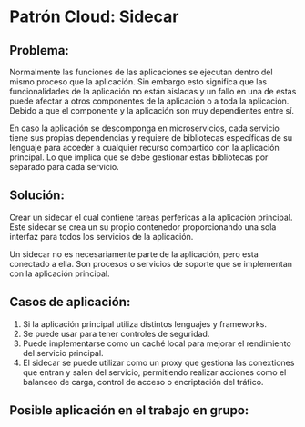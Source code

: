 # Patrón Cloud: Sidecar
## Problema:
Normalmente las funciones de las aplicaciones se ejecutan dentro del mismo proceso que la aplicación. Sin embargo esto significa que las funcionalidades de la aplicación no están aisladas y un fallo en una de estas puede afectar a otros componentes de la aplicación o a toda la aplicación. Debido a que el componente y la aplicación son muy dependientes entre sí.

En caso la aplicación se descomponga en microservicios, cada servicio tiene sus propias dependencias y requiere de bibliotecas específicas de su lenguaje para acceder a cualquier recurso compartido con la aplicación principal. Lo que implica que se debe gestionar estas bibliotecas por separado para cada servicio. 


## Solución:
Crear un sidecar el cual contiene tareas perfericas a la aplicación principal. Este sidecar se crea un su propio contenedor proporcionando una sola interfaz para todos los servicios de la aplicación.

Un sidecar no es necesariamente parte de la aplicación, pero esta conectado a ella. Son procesos o servicios de soporte que se implementan con la aplicación principal.

## Casos de aplicación:
 1. Si la aplicación principal utiliza distintos lenguajes y frameworks.
2. Se puede usar para tener controles de seguridad.
3. Puede implementarse como un caché local para mejorar el rendimiento del servicio principal.
4. El sidecar se puede utilizar como un proxy que gestiona las conextiones que entran y salen del servicio, permitiendo realizar acciones como el balanceo de carga, control de acceso o encriptación del tráfico.


## Posible aplicación en el trabajo en grupo:
